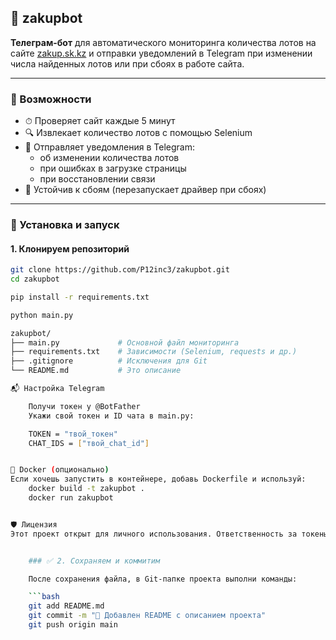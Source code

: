 ## 🛒 zakupbot

**Телеграм-бот** для автоматического мониторинга количества лотов на сайте [zakup.sk.kz](https://zakup.sk.kz) и отправки уведомлений в Telegram при изменении числа найденных лотов или при сбоях в работе сайта.

---

### 🚀 Возможности

- ⏱ Проверяет сайт каждые 5 минут
- 🔍 Извлекает количество лотов с помощью Selenium
- 📲 Отправляет уведомления в Telegram:
  - об изменении количества лотов
  - при ошибках в загрузке страницы
  - при восстановлении связи
- 🧠 Устойчив к сбоям (перезапускает драйвер при сбоях)

---

### 🔧 Установка и запуск

#### 1. Клонируем репозиторий

```bash
git clone https://github.com/P12inc3/zakupbot.git
cd zakupbot

pip install -r requirements.txt

python main.py

zakupbot/
├── main.py             # Основной файл мониторинга
├── requirements.txt    # Зависимости (Selenium, requests и др.)
├── .gitignore          # Исключения для Git
└── README.md           # Это описание

📬 Настройка Telegram

	Получи токен у @BotFather
	Укажи свой токен и ID чата в main.py:

	TOKEN = "твой_токен"
	CHAT_IDS = ["твой_chat_id"]


🐳 Docker (опционально)
Если хочешь запустить в контейнере, добавь Dockerfile и используй:
	docker build -t zakupbot .
	docker run zakupbot


🛡️ Лицензия
Этот проект открыт для личного использования. Ответственность за токены, безопасность и частоту запросов — на пользователе.


	### ✅ 2. Сохраняем и коммитим

	После сохранения файла, в Git-папке проекта выполни команды:

	```bash
	git add README.md
	git commit -m "📝 Добавлен README с описанием проекта"
	git push origin main
